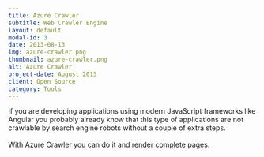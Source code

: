 ```yaml
---
title: Azure Crawler
subtitle: Web Crawler Engine
layout: default
modal-id: 3
date: 2013-08-13
img: azure-crawler.png
thumbnail: azure-crawler.png
alt: Azure Crawler
project-date: August 2013
client: Open Source
category: Tools
---
```

If you are developing applications using  modern JavaScript frameworks like Angular you probably already know that this type of applications are not crawlable by search engine robots without a couple of extra steps.<br/><br/>
With Azure Crawler you can do it and render complete pages.
